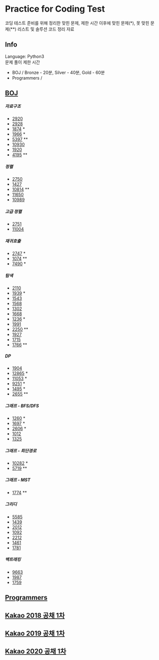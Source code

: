 # Practice for Coding Test
코딩 테스트 준비를 위해 정리한 맞힌 문제, 제한 시간 이후에 맞힌 문제\(\*\), 못 맞힌 문제(**) 리스트 및 솔루션 코드 정리 자료

## Info
Language: Python3<br>
문제 풀이 제한 시간
- BOJ / Bronze - 20분, Silver - 40분, Gold - 60분
- Programmers /

## [BOJ](https://www.acmicpc.net/)
##### 자료구조
- [2920](BOJ/2920.py)
- [2928](BOJ/2798.py)
- [1874](BOJ/1874.py) *
- [1966](BOJ/1966.py) *
- [5397](BOJ/5397.py) **
- [10930](BOJ/10930.py) 
- [1920](BOJ/1920.py) 
- [4195](BOJ/4195.py) **
##### 정렬
- [2750](BOJ/2750.py)
- [1427](BOJ/1427.py)
- [10814](BOJ/10814.py) **
- [11650](BOJ/11650.py)
- [10989](BOJ/10989.py)
##### 고급 정렬
- [2751](BOJ/2751.py) 
- [11004](BOJ/11004.py)
##### 재귀호출
- [2747](BOJ/2747.py) *
- [1074](BOJ/1074.py) **
- [7490](BOJ/7490.py) *
##### 탐색
- [2110](BOJ/2110.py)
- [1939](BOJ/1939.py) *
- [1543](BOJ/1543.py)
- [1568](BOJ/1568.py)
- [1302](BOJ/1302.py) 
- [1668](BOJ/1668.py)
- [1236](BOJ/1236.py) *
- [1991](BOJ/1991.py)
- [2250](BOJ/2250.py) **
- [1927](BOJ/1927.py)
- [1715](BOJ/1715.py)
- [1766](BOJ/1766.py) **
##### DP
- [1904](BOJ/1904.py)
- [12865](BOJ/12865.py) *
- [11053](BOJ/11053.py) *
- [9251](BOJ/9251.py) *
- [1495](BOJ/1495.py) *
- [2655](BOJ/2655.py) **
##### 그래프 - BFS/DFS
- [1260](BOJ/1260.py) *
- [1697](BOJ/1697.py) *
- [2606](BOJ/2606.py) *
- [1012](BOJ/1012.py)
- [1325](BOJ/1325.py)
##### 그래프 - 최단경로
- [10282](BOJ/10282.py) *
- [5719](BOJ/5719.py) **
##### 그래프 - MST
- [1774](BOJ/1774.py) **
##### 그리디
- [5585](BOJ/)
- [1439](BOJ/)
- [2012](BOJ/)
- [1092](BOJ/)
- [2212](BOJ/)
- [1461](BOJ/)
- [1781](BOJ/) 
##### 백트래킹
- [9663](BOJ/)
- [1987](BOJ/)
- [1759](BOJ/)

## [Programmers](https://programmers.co.kr/)

## [Kakao 2018 공채 1차](https://tech.kakao.com/2017/09/27/kakao-blind-recruitment-round-1/)

## [Kakao 2019 공채 1차](https://tech.kakao.com/2018/09/21/kakao-blind-recruitment-for2019-round-1/)

## [Kakao 2020 공채 1차](https://tech.kakao.com/2019/10/02/kakao-blind-recruitment-2020-round1/)


